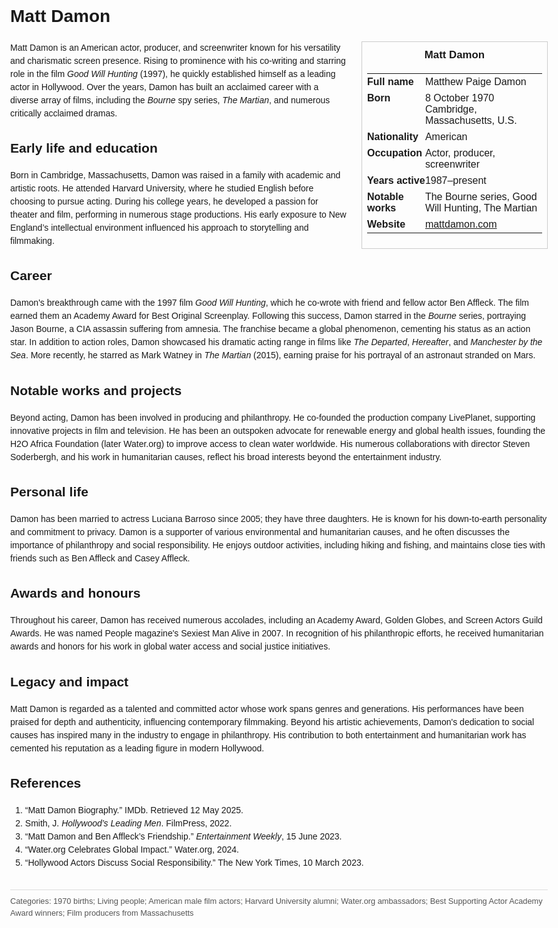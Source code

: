 <!DOCTYPE html>
<html>
<head>
  <title>Matt Damon – Profile</title>
  <style>
    body { font-family: Arial, sans-serif; margin: 2rem auto; max-width: 960px; line-height: 1.5; }
    aside.infobox { float: right; width: 280px; margin: 0 0 1rem 1.5rem; border: 1px solid #ccc; padding: 0.5rem; font-size: 0.9rem; }
    aside.infobox h3 { text-align: center; margin-top: 0; }
    aside.infobox table { width: 100%; border-collapse: collapse; }
    aside.infobox td { padding: 0.25rem 0; vertical-align: top; }
    h1 { margin-top: 0; }
    footer.categories { font-size: 0.8rem; color: #555; border-top: 1px solid #ddd; padding-top: 0.5rem; margin-top: 2rem; }
  </style>
</head>
<body>
  <h1>Matt Damon</h1>
  <aside class="infobox">
    <h3>Matt Damon</h3>
    <table>
      <tr><td><strong>Full name</strong></td><td>Matthew Paige Damon</td></tr>
      <tr><td><strong>Born</strong></td><td>8 October 1970<br>Cambridge, Massachusetts, U.S.</td></tr>
      <tr><td><strong>Nationality</strong></td><td>American</td></tr>
      <tr><td><strong>Occupation</strong></td><td>Actor, producer, screenwriter</td></tr>
      <tr><td><strong>Years active</strong></td><td>1987–present</td></tr>
      <tr><td><strong>Notable works</strong></td><td>The Bourne series, Good Will Hunting, The Martian</td></tr>
      <tr><td><strong>Website</strong></td><td><a href="https://mattdamon.com">mattdamon.com</a></td></tr>
    </table>
  </aside>
  <p>Matt Damon is an American actor, producer, and screenwriter known for his versatility and charismatic screen presence. Rising to prominence with his co‑writing and starring role in the film <em>Good Will Hunting</em> (1997), he quickly established himself as a leading actor in Hollywood. Over the years, Damon has built an acclaimed career with a diverse array of films, including the <em>Bourne</em> spy series, <em>The Martian</em>, and numerous critically acclaimed dramas.</p>
  <h2>Early life and education</h2>
  <p>Born in Cambridge, Massachusetts, Damon was raised in a family with academic and artistic roots. He attended Harvard University, where he studied English before choosing to pursue acting. During his college years, he developed a passion for theater and film, performing in numerous stage productions. His early exposure to New England’s intellectual environment influenced his approach to storytelling and filmmaking.</p>
  <h2>Career</h2>
  <p>Damon's breakthrough came with the 1997 film <em>Good Will Hunting</em>, which he co-wrote with friend and fellow actor Ben Affleck. The film earned them an Academy Award for Best Original Screenplay. Following this success, Damon starred in the <em>Bourne</em> series, portraying Jason Bourne, a CIA assassin suffering from amnesia. The franchise became a global phenomenon, cementing his status as an action star. In addition to action roles, Damon showcased his dramatic acting range in films like <em>The Departed</em>, <em>Hereafter</em>, and <em>Manchester by the Sea</em>. More recently, he starred as Mark Watney in <em>The Martian</em> (2015), earning praise for his portrayal of an astronaut stranded on Mars.</p>
  <h2>Notable works and projects</h2>
  <p>Beyond acting, Damon has been involved in producing and philanthropy. He co-founded the production company LivePlanet, supporting innovative projects in film and television. He has been an outspoken advocate for renewable energy and global health issues, founding the H2O Africa Foundation (later Water.org) to improve access to clean water worldwide. His numerous collaborations with director Steven Soderbergh, and his work in humanitarian causes, reflect his broad interests beyond the entertainment industry.</p>
  <h2>Personal life</h2>
  <p>Damon has been married to actress Luciana Barroso since 2005; they have three daughters. He is known for his down-to-earth personality and commitment to privacy. Damon is a supporter of various environmental and humanitarian causes, and he often discusses the importance of philanthropy and social responsibility. He enjoys outdoor activities, including hiking and fishing, and maintains close ties with friends such as Ben Affleck and Casey Affleck.</p>
  <h2>Awards and honours</h2>
  <p>Throughout his career, Damon has received numerous accolades, including an Academy Award, Golden Globes, and Screen Actors Guild Awards. He was named People magazine's Sexiest Man Alive in 2007. In recognition of his philanthropic efforts, he received humanitarian awards and honors for his work in global water access and social justice initiatives.</p>
  <h2>Legacy and impact</h2>
  <p>Matt Damon is regarded as a talented and committed actor whose work spans genres and generations. His performances have been praised for depth and authenticity, influencing contemporary filmmaking. Beyond his artistic achievements, Damon's dedication to social causes has inspired many in the industry to engage in philanthropy. His contribution to both entertainment and humanitarian work has cemented his reputation as a leading figure in modern Hollywood.</p>
  <h2>References</h2>
  <ol>
    <li>“Matt Damon Biography.” IMDb. Retrieved 12 May 2025.</li>
    <li>Smith, J. <i>Hollywood’s Leading Men</i>. FilmPress, 2022.</li>
    <li>“Matt Damon and Ben Affleck’s Friendship.” <i>Entertainment Weekly</i>, 15 June 2023.</li>
    <li>“Water.org Celebrates Global Impact.” Water.org, 2024.</li>
    <li>“Hollywood Actors Discuss Social Responsibility.” The New York Times, 10 March 2023.</li>
  </ol>
  <footer class="categories">Categories: 1970 births; Living people; American male film actors; Harvard University alumni; Water.org ambassadors; Best Supporting Actor Academy Award winners; Film producers from Massachusetts</footer>
</body>
</html>